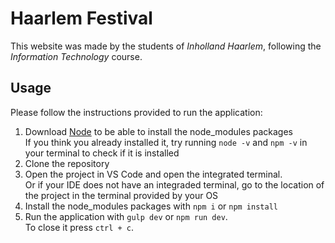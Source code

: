 # Haarlem Festival
This website was made by the students of *Inholland Haarlem*, following the *Information Technology* course.

## Usage
Please follow the instructions provided to run the application:

1. Download [Node](https://nodejs.org/en/download/) to be able to install the node_modules packages<br/>If you think you already installed it, try running `node -v` and `npm -v` in your terminal to check if it is installed
2. Clone the repository
3. Open the project in VS Code and open the integrated terminal.<br/>Or if your IDE does not have an integraded terminal, go to the location of the project in the terminal provided by your OS 
4. Install the node_modules packages with `npm i` or `npm install`
5. Run the application with `gulp dev` or `npm run dev`.<br/>To close it press `ctrl + c`.